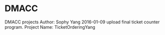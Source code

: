 # DMACC
DMACC projects
Author: Sophy Yang
2016-01-09 upload final ticket counter program. Project Name: TicketOrderingYang
